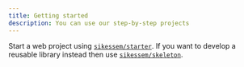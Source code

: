 ```yaml
---
title: Getting started
description: You can use our step-by-step projects
---
```


Start a web project using [`sikessem/starter`](./starter). If you want to develop a reusable library instead then use [`sikessem/skeleton`](./skeleton).
